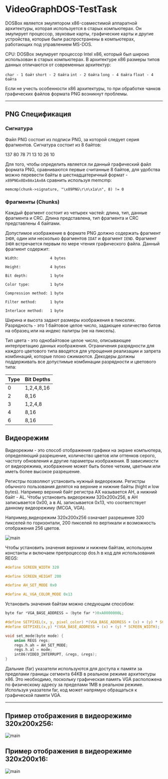 # VideoGraphDOS-TestTask

DOSBox является эмулятором x86-совместимой аппаратной архитектуры, которая используется в старых компьютерах. Он эмулирует процессор, звуковые карты, графические карты и другие устройства, которые были распространены в компьютерах, работающих под управлением MS-DOS.

CPU: DOSBox эмулирует процессор Intel x86, который был широко использован в старых компьютерах. В архитектуре x86 размеры типов данных отличаются от современных архитектур:

  `char - 1 байт`
  `short - 2 байта`
  `int - 2 байта`
  `long - 4 байта`
  `float - 4 байта`

Если не учесть особенности x86 архитектуры, то при обработке чанков графических файлов формата PNG возникнут проблемы.
____
## PNG Спецификация
### Сигнатура

Файл PNG состоит из подписи PNG, за которой следует серия фрагментов. Сигнатура состоит из 8 байтов:

137 80 78 71 13 10 26 10

Для того, чтобы определить является ли данный графический файл формата PNG, сравниваются первые считанные 8 байтов, для удобства
можно перевести байты в шестнадцатеричный формат - `x89PNGx0Dx0Ax1Ax0A` сравнить используя memcmp: 

`memcmp(chunk->signature, "\x89PNG\r\n\x1a\n", 8) != 0`

### Фрагменты (Chunks)
Каждый фрагмент состоит из четырех частей: длина, тип, данные фрагмента и CRC.
Длина представлена, тип фрагмента и CRC представлены 4 байтами.

Допустимое изображение в формате PNG должно содержать фрагмент `IHDR`, один или несколько фрагментов `IDAT` и фрагмент `IEND`.
Фрагмент `IHDR` встречается первым по мере чтения графического файла. Данный фрагмент содержит:

   `Width:              4 bytes`
   
   `Height:             4 bytes`
   
   `Bit depth:          1 byte`
   
   `Color type:         1 byte`
   
   `Compression method: 1 byte`
   
   `Filter method:      1 byte`
   
   `Interlace method:   1 byte`

Ширина и высота задают размеры изображения в пикселях. Разрядность - это 1 байтовое целое число, задающее количество битов на образец или на индекс палитры (не на пиксель). 

Тип цвета - это однобайтовое целое число, описывающее интерпретацию данных изображения. Ограничения разрядности для каждого цветового типа вводятся для упрощения реализации и запрета комбинаций, которые плохо сжимаются. Декодеры должны поддерживать все допустимые комбинации разрядности и цветового типа:

| Type | Bit Depths | 
| ----------- | ----------- |
| 0   | 1,2,4,8,16   |
| 2   | 8,16   |
| 3   | 1,2,4,8   |
| 4   | 8,16   |
| 6   | 8,16   |

## Видеорежим


Видеорежим - это способ отображения графики на экране компьютера, определяющий разрешение, количество цветов или оттенков серого, частоту обновления и другие параметры изображения. В зависимости от видеорежима, изображение может быть более четким, цветным или иметь более высокое разрешение.

Регистры позволяют установить нужный видеорежим. Регистры обычного пользования делятся на верхние и нижние байты (hight и low bytes). Например верхний байт регистра AX называется
AH, а нижний байт - AL. Чтобы установить видеорежим 320x200x256, в AH записывается 0x00, а в AL записывается 0x13, что соответствует данному видеорежиму (MCGA, VGA). 

Например,видеорежим 320x200x256 означает разрешение 320 пикселей по горизонтали, 200 пикселей по вертикали и возможность отображения 256 цветов. 

![main](https://i.imgur.com/TRZiJF2.png)

Чтобы установить значения верхним и нижнем байтам, используем константы и включаем препроцессор dos.h в код для использования REGS:

```c
#define SCREEN_WIDTH 320

#define SCREEN_HEIGHT 200

#define AH_SET_MODE 0x0

#define AL_VGA_COLOR_MODE 0x13
```

Установить значения байтам можно следующим способом:

```c
byte far *VGA_BASE_ADDRESS = (byte far *)0xA0000000L;

#define SETPIXEL(x, y, pixel_color) *(VGA_BASE_ADDRESS + (x) + (y) * SCREEN_WIDTH) = pixel_color;
#define GETPIXEL(x,y) *(VGA_BASE_ADDRESS + (x) + (y) * SCREEN_WIDTH);

void set_mode(byte mode) {
    union REGS regs;
    regs.h.ah = AH_SET_MODE;
    regs.h.al = mode;
    int86(VIDEO_INTERRUPT, &regs, &regs);
}
```

Дальние (far) указатели используются для доступа к памяти за пределами границы сегмента 64KB в реальном режиме архитектуры x86. Это необходимо, поскольку графическая память VGA расположена по физическому адресу за пределами 1MB в реальном режиме. Используя указатели far, код может напрямую обращаться к графической памяти VGA.
___
## Пример отображения в видеорежиме 320x200x256:

![main](https://i.imgur.com/Y8CHDSB.png)


## Пример отображения в видеорежиме 320x200x16:

![main](https://i.imgur.com/M1MlG2v.png)
